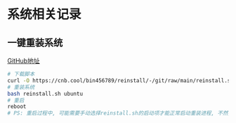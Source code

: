 # 系统相关记录

## 一键重装系统

[GitHub地址](https://github.com/bin456789/reinstall)

```bash
# 下载脚本
curl -O https://cnb.cool/bin456789/reinstall/-/git/raw/main/reinstall.sh || wget -O reinstall.sh $_
# 重装系统
bash reinstall.sh ubuntu
# 重启
reboot
# PS: 重启过程中, 可能需要手动选择reinstall.sh的启动项才能正常启动重装进程, 不然, 可能会通过默认启动项进入旧系统中
```
